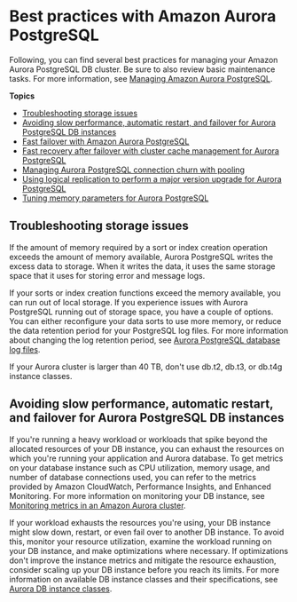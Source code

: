 # Best practices with Amazon Aurora PostgreSQL<a name="AuroraPostgreSQL.BestPractices"></a>

Following, you can find several best practices for managing your Amazon Aurora PostgreSQL DB cluster\. Be sure to also review basic maintenance tasks\. For more information, see [Managing Amazon Aurora PostgreSQL](AuroraPostgreSQL.Managing.md)\. 

**Topics**
+ [Troubleshooting storage issues](#AuroraPostgreSQL.BestPractices.TroubleshootingStorage)
+ [Avoiding slow performance, automatic restart, and failover for Aurora PostgreSQL DB instances](#AuroraPostgreSQL.BestPractices.Avoiding)
+ [Fast failover with Amazon Aurora PostgreSQL](AuroraPostgreSQL.BestPractices.FastFailover.md)
+ [Fast recovery after failover with cluster cache management for Aurora PostgreSQL](AuroraPostgreSQL.cluster-cache-mgmt.md)
+ [Managing Aurora PostgreSQL connection churn with pooling](AuroraPostgreSQL.BestPractices.connection_pooling.md)
+ [Using logical replication to perform a major version upgrade for Aurora PostgreSQL](AuroraPostgreSQL.MajorVersionUpgrade.md)
+ [Tuning memory parameters for Aurora PostgreSQL](AuroraPostgreSQL.BestPractices.Tuning-memory-parameters.md)

## Troubleshooting storage issues<a name="AuroraPostgreSQL.BestPractices.TroubleshootingStorage"></a>

If the amount of memory required by a sort or index creation operation exceeds the amount of memory available, Aurora PostgreSQL writes the excess data to storage\. When it writes the data, it uses the same storage space that it uses for storing error and message logs\.

If your sorts or index creation functions exceed the memory available, you can run out of local storage\. If you experience issues with Aurora PostgreSQL running out of storage space, you have a couple of options\. You can either reconfigure your data sorts to use more memory, or reduce the data retention period for your PostgreSQL log files\. For more information about changing the log retention period, see [Aurora PostgreSQL database log files](USER_LogAccess.Concepts.PostgreSQL.md)\. 

If your Aurora cluster is larger than 40 TB, don't use db\.t2, db\.t3, or db\.t4g instance classes\.

## Avoiding slow performance, automatic restart, and failover for Aurora PostgreSQL DB instances<a name="AuroraPostgreSQL.BestPractices.Avoiding"></a>

If you're running a heavy workload or workloads that spike beyond the allocated resources of your DB instance, you can exhaust the resources on which you're running your application and Aurora database\. To get metrics on your database instance such as CPU utilization, memory usage, and number of database connections used, you can refer to the metrics provided by Amazon CloudWatch, Performance Insights, and Enhanced Monitoring\. For more information on monitoring your DB instance, see [Monitoring metrics in an Amazon Aurora cluster](MonitoringAurora.md)\.

If your workload exhausts the resources you're using, your DB instance might slow down, restart, or even fail over to another DB instance\. To avoid this, monitor your resource utilization, examine the workload running on your DB instance, and make optimizations where necessary\. If optimizations don't improve the instance metrics and mitigate the resource exhaustion, consider scaling up your DB instance before you reach its limits\. For more information on available DB instance classes and their specifications, see [Aurora DB instance classes](Concepts.DBInstanceClass.md)\.